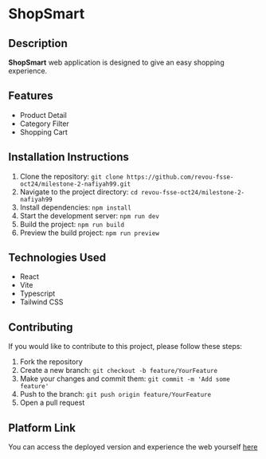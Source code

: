 # ShopSmart

## Description
**ShopSmart** web application is designed to give an easy shopping experience.

## Features
- Product Detail
- Category Filter
- Shopping Cart

## Installation Instructions
1. Clone the repository: `git clone https://github.com/revou-fsse-oct24/milestone-2-nafiyah99.git`
2. Navigate to the project directory:
`cd revou-fsse-oct24/milestone-2-nafiyah99`
3. Install dependencies: `npm install`
4. Start the development server: `npm run dev`
5. Build the project: `npm run build`
6. Preview the build project: `npm run preview` 

## Technologies Used
- React
- Vite
- Typescript
- Tailwind CSS

## Contributing
If you would like to contribute to this project, please follow these steps:
1. Fork the repository
2. Create a new branch: `git checkout -b feature/YourFeature`
3. Make your changes and commit them: `git commit -m 'Add some feature'`
4. Push to the branch: `git push origin feature/YourFeature`
5. Open a pull request

## Platform Link
You can access the deployed version and experience the web yourself [here](https://shopsmart99.vercel.app/)
